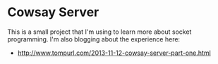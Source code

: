 # Cowsay Server

This is a small project that I'm using to learn more about socket programming.
I'm also blogging about the experience here:

- http://www.tompurl.com/2013-11-12-cowsay-server-part-one.html

